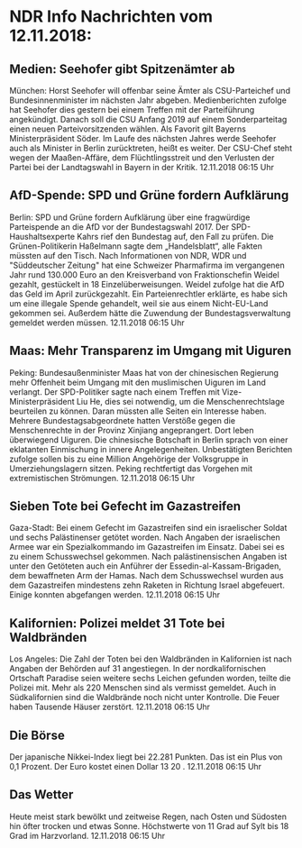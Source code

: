 # NDR Info Nachrichten vom 12.11.2018:


## Medien: Seehofer gibt Spitzenämter ab
München:		Horst Seehofer will offenbar seine Ämter als CSU-Parteichef und Bundesinnenminister im nächsten Jahr abgeben. Medienberichten zufolge hat Seehofer dies gestern bei einem Treffen mit der Parteiführung angekündigt. Danach soll die CSU Anfang 2019 auf einem Sonderparteitag einen neuen Parteivorsitzenden wählen. Als Favorit gilt Bayerns Ministerpräsident Söder. Im Laufe des nächsten Jahres werde Seehofer auch als Minister in Berlin zurücktreten, heißt es weiter. Der CSU-Chef steht wegen der Maaßen-Affäre, dem Flüchtlingsstreit und den Verlusten der Partei bei der Landtagswahl in Bayern in der Kritik. 12.11.2018 06:15 Uhr 

## AfD-Spende: SPD und Grüne fordern Aufklärung
Berlin: SPD und Grüne fordern Aufklärung über eine fragwürdige Parteispende an die AfD vor der Bundestagswahl 2017. Der SPD-Haushaltsexperte Kahrs rief den Bundestag auf, den Fall zu prüfen. Die Grünen-Politikerin Haßelmann sagte dem „Handelsblatt“, alle Fakten müssten auf den Tisch. Nach Informationen von NDR, WDR und "Süddeutscher Zeitung" hat eine Schweizer Pharmafirma im vergangenen Jahr rund 130.000 Euro an den Kreisverband von Fraktionschefin Weidel gezahlt, gestückelt in 18 Einzelüberweisungen. Weidel zufolge hat die AfD das Geld im April zurückgezahlt. Ein Parteienrechtler erklärte, es habe sich um eine illegale Spende gehandelt, weil sie aus einem Nicht-EU-Land gekommen sei. Außerdem hätte die Zuwendung der Bundestagsverwaltung gemeldet werden müssen. 12.11.2018 06:15 Uhr 

## Maas: Mehr Transparenz im Umgang mit Uiguren
Peking: Bundesaußenminister Maas hat von der chinesischen Regierung mehr Offenheit beim Umgang mit den muslimischen Uiguren im Land verlangt. Der SPD-Politiker sagte nach einem Treffen mit Vize-Ministerpräsident Liu He, dies sei notwendig, um die Menschenrechtslage beurteilen zu können. Daran müssten alle Seiten ein Interesse haben. Mehrere Bundestagsabgeordnete hatten Verstöße gegen die Menschenrechte in der Provinz Xinjiang angeprangert. Dort leben überwiegend Uiguren. Die chinesische Botschaft in Berlin sprach von einer eklatanten Einmischung in innere Angelegenheiten. Unbestätigten Berichten zufolge sollen bis zu eine Million Angehörige der Volksgruppe in Umerziehungslagern sitzen. Peking rechtfertigt das Vorgehen mit extremistischen Strömungen. 12.11.2018 06:15 Uhr 

## Sieben Tote bei Gefecht im Gazastreifen
Gaza-Stadt: Bei einem Gefecht im Gazastreifen sind ein israelischer Soldat und sechs Palästinenser getötet worden. Nach Angaben der israelischen Armee war ein Spezialkommando im Gazastreifen im Einsatz. Dabei sei es zu einem Schusswechsel gekommen. Nach palästinensischen Angaben ist unter den Getöteten auch ein Anführer der Essedin-al-Kassam-Brigaden, dem bewaffneten Arm der Hamas. Nach dem Schusswechsel wurden aus dem Gazastreifen mindestens zehn Raketen in Richtung Israel abgefeuert. Einige konnten abgefangen werden. 12.11.2018 06:15 Uhr 

## Kalifornien: Polizei meldet 31 Tote bei Waldbränden
Los Angeles: Die Zahl der Toten bei den Waldbränden in Kalifornien ist nach Angaben der Behörden auf 31 angestiegen. In der nordkalifornischen Ortschaft Paradise seien weitere sechs Leichen gefunden worden, teilte die Polizei mit. Mehr als 220 Menschen sind als vermisst gemeldet. Auch in Südkalifornien sind die Waldbrände noch nicht unter Kontrolle. Die Feuer haben Tausende Häuser zerstört. 12.11.2018 06:15 Uhr 

## Die Börse
Der japanische Nikkei-Index liegt bei  22.281  Punkten. Das ist ein Plus von  0,1  Prozent. Der Euro kostet einen Dollar  13 20 . 12.11.2018 06:15 Uhr 

## Das Wetter
Heute meist stark bewölkt und zeitweise Regen, nach Osten und Südosten hin öfter trocken und etwas Sonne. Höchstwerte von 11 Grad auf Sylt bis 18 Grad im Harzvorland. 12.11.2018 06:15 Uhr 
